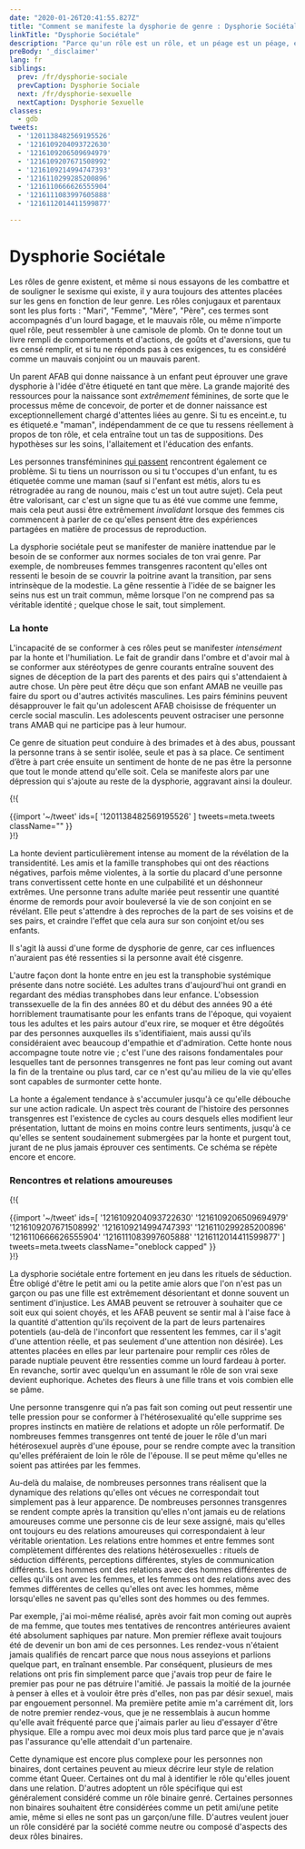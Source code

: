 ```yaml
---
date: "2020-01-26T20:41:55.827Z"
title: "Comment se manifeste la dysphorie de genre : Dysphorie Sociétale"
linkTitle: "Dysphorie Sociétale"
description: "Parce qu'un rôle est un rôle, et un péage est un péage, et c'est un lourd péage que de vivre le mauvais rôle."
preBody: '_disclaimer'
lang: fr
siblings:
  prev: /fr/dysphorie-sociale
  prevCaption: Dysphorie Sociale
  next: /fr/dysphorie-sexuelle
  nextCaption: Dysphorie Sexuelle
classes:
  - gdb
tweets:
  - '1201138482569195526'
  - '1216109204093722630'
  - '1216109206509694979'
  - '1216109207671508992'
  - '1216109214994747393'
  - '1216110299285200896'
  - '1216110666626555904'
  - '1216111083997605888'
  - '1216112014411599877'

---
```


# Dysphorie Sociétale

Les rôles de genre existent, et même si nous essayons de les combattre et de souligner le sexisme qui existe, il y aura toujours des attentes placées sur les gens en fonction de leur genre. Les rôles conjugaux et parentaux sont les plus forts : "Mari", "Femme", "Mère", "Père", ces termes sont accompagnés d'un lourd bagage, et le mauvais rôle, ou même n'importe quel rôle, peut ressembler à une camisole de plomb. On te donne tout un livre rempli de comportements et d'actions, de goûts et d'aversions, que tu es censé remplir, et si tu ne réponds pas à ces exigences, tu es considéré comme un mauvais conjoint ou un mauvais parent.

Un parent AFAB qui donne naissance à un enfant peut éprouver une grave dysphorie à l'idée d'être étiqueté en tant que mère. La grande majorité des ressources pour la naissance sont *extrêmement* féminines, de sorte que le processus même de concevoir, de porter et de donner naissance est exceptionnellement chargé d'attentes liées au genre. Si tu es enceint.e, tu es étiqueté.e "maman", indépendamment de ce que tu ressens réellement à propos de ton rôle, et cela entraîne tout un tas de suppositions. Des hypothèses sur les soins, l'allaitement et l'éducation des enfants.

Les personnes transféminines [qui passent](https://fr.wikipedia.org/wiki/Passing_(genre)) rencontrent également ce problème. Si tu tiens un nourrisson ou si tu t'occupes d'un enfant, tu es étiquetée comme une maman (sauf si l'enfant est métis, alors tu es rétrogradée au rang de nounou, mais c'est un tout autre sujet). Cela peut être valorisant, car c'est un signe que tu as été vue comme une femme, mais cela peut aussi être extrêmement *invalidant* lorsque des femmes cis commencent à parler de ce qu'elles pensent être des expériences partagées en matière de processus de reproduction.

La dysphorie sociétale peut se manifester de manière inattendue par le besoin de se conformer aux normes sociales de ton vrai genre. Par exemple, de nombreuses femmes transgenres racontent qu'elles ont ressenti le besoin de se couvrir la poitrine avant la transition, par sens intrinsèque de la modestie. La gêne ressentie à l'idée de se baigner les seins nus est un trait commun, même lorsque l'on ne comprend pas sa véritable identité ; quelque chose le sait, tout simplement.

### La honte

L'incapacité de se conformer à ces rôles peut se manifester *intensément* par la honte et l'humiliation. Le fait de grandir dans l'ombre et d'avoir mal à se conformer aux stéréotypes de genre courants entraîne souvent des signes de déception de la part des parents et des pairs qui s'attendaient à autre chose. Un père peut être déçu que son enfant AMAB ne veuille pas faire du sport ou d'autres activités masculines. Les pairs féminins peuvent désapprouver le fait qu'un adolescent AFAB choisisse de fréquenter un cercle social masculin. Les adolescents peuvent ostraciser une personne trans AMAB qui ne participe pas à leur humour.

Ce genre de situation peut conduire à des brimades et à des abus, poussant la personne trans à se sentir isolée, seule et pas à sa place. Ce sentiment d’être à part crée ensuite un sentiment de honte de ne pas être la personne que tout le monde attend qu'elle soit. Cela se manifeste alors par une dépression qui s'ajoute au reste de la dysphorie, aggravant ainsi la douleur.

{!{ <div class="gutter">{{import '~/tweet' ids=[
    '1201138482569195526'
] tweets=meta.tweets className="" }}</div> }!}

La honte devient particulièrement intense au moment de la révélation de la transidentité. Les amis et la famille transphobes qui ont des réactions négatives, parfois même violentes, à la sortie du placard d'une personne trans convertissent cette honte en une culpabilité et un déshonneur extrêmes. Une personne trans adulte mariée peut ressentir une quantité énorme de remords pour avoir bouleversé la vie de son conjoint en se révélant. Elle peut s'attendre à des reproches de la part de ses voisins et de ses pairs, et craindre l'effet que cela aura sur son conjoint et/ou ses enfants.

Il s'agit là aussi d'une forme de dysphorie de genre, car ces influences n'auraient pas été ressenties si la personne avait été cisgenre.

L'autre façon dont la honte entre en jeu est la transphobie systémique présente dans notre société. Les adultes trans d'aujourd'hui ont grandi en regardant des médias transphobes dans leur enfance. L'obsession transsexuelle de la fin des années 80 et du début des années 90 a été horriblement traumatisante pour les enfants trans de l'époque, qui voyaient tous les adultes et les pairs autour d'eux rire, se moquer et être dégoûtés par des personnes auxquelles ils s'identifiaient, mais aussi qu'ils considéraient avec beaucoup d'empathie et d'admiration. Cette honte nous accompagne toute notre vie ; c'est l'une des raisons fondamentales pour lesquelles tant de personnes transgenres ne font pas leur coming out avant la fin de la trentaine ou plus tard, car ce n'est qu'au milieu de la vie qu'elles sont capables de surmonter cette honte.

La honte a également tendance à s'accumuler jusqu'à ce qu'elle débouche sur une action radicale. Un aspect très courant de l'histoire des personnes transgenres est l'existence de cycles au cours desquels elles modifient leur présentation, luttant de moins en moins contre leurs sentiments, jusqu'à ce qu'elles se sentent soudainement submergées par la honte et purgent tout, jurant de ne plus jamais éprouver ces sentiments. Ce schéma se répète encore et encore.

### Rencontres et relations amoureuses

{!{ <div class="gutter">{{import '~/tweet' ids=[
  '1216109204093722630'
  '1216109206509694979'
  '1216109207671508992'
  '1216109214994747393'
  '1216110299285200896'
  '1216110666626555904'
  '1216111083997605888'
  '1216112014411599877'
] tweets=meta.tweets className="oneblock capped" }}</div> }!}

La dysphorie sociétale entre fortement en jeu dans les rituels de séduction. Être obligé d'être le petit ami ou la petite amie alors que l'on n'est pas un garçon ou pas une fille est extrêmement désorientant et donne souvent un sentiment d'injustice. Les AMAB peuvent se retrouver à souhaiter que ce soit eux qui soient choyés, et les AFAB peuvent se sentir mal à l'aise face à la quantité d'attention qu'ils reçoivent de la part de leurs partenaires potentiels (au-delà de l'inconfort que ressentent les femmes, car il s'agit d'une attention réelle, et pas seulement d'une attention non désirée). Les attentes placées en elles par leur partenaire pour remplir ces rôles de parade nuptiale peuvent être ressenties comme un lourd fardeau à porter. En revanche, sortir avec quelqu’un en assumant le rôle de son vrai sexe devient euphorique. Achetes des fleurs à une fille trans et vois combien elle se pâme.

Une personne transgenre qui n’a pas fait son coming out peut ressentir une telle pression pour se conformer à l'hétérosexualité qu'elle supprime ses propres instincts en matière de relations et adopte un rôle performatif. De nombreuses femmes transgenres ont tenté de jouer le rôle d'un mari hétérosexuel auprès d'une épouse, pour se rendre compte avec la transition qu'elles préféraient de loin le rôle de l'épouse. Il se peut même qu'elles ne soient pas attirées par les femmes.

Au-delà du malaise, de nombreuses personnes trans réalisent que la dynamique des relations qu'elles ont vécues ne correspondait tout simplement pas à leur apparence. De nombreuses personnes transgenres se rendent compte après la transition qu'elles n'ont jamais eu de relations amoureuses comme une personne cis de leur sexe assigné, mais qu'elles ont toujours eu des relations amoureuses qui correspondaient à leur véritable orientation. Les relations entre hommes et entre femmes sont complètement différentes des relations hétérosexuelles : rituels de séduction différents, perceptions différentes, styles de communication différents. Les hommes ont des relations avec des hommes différentes de celles qu'ils ont avec les femmes, et les femmes ont des relations avec des femmes différentes de celles qu'elles ont avec les hommes, même lorsqu'elles ne savent pas qu'elles sont des hommes ou des femmes.

Par exemple, j'ai moi-même réalisé, après avoir fait mon coming out auprès de ma femme, que toutes mes tentatives de rencontres antérieures avaient été absolument saphiques par nature. Mon premier réflexe avait toujours été de devenir un bon ami de ces personnes. Les rendez-vous n'étaient jamais qualifiés de rencart parce que nous nous asseyions et parlions quelque part, en traînant ensemble. Par conséquent, plusieurs de mes relations ont pris fin simplement parce que j'avais trop peur de faire le premier pas pour ne pas détruire l'amitié. Je passais la moitié de la journée à penser à elles et à vouloir être près d'elles, non pas par désir sexuel, mais par engouement personnel. Ma première petite amie m'a carrément dit, lors de notre premier rendez-vous, que je ne ressemblais à aucun homme qu'elle avait fréquenté parce que j'aimais parler au lieu d'essayer d'être physique. Elle a rompu avec moi deux mois plus tard parce que je n'avais pas l'assurance qu'elle attendait d'un partenaire.

Cette dynamique est encore plus complexe pour les personnes non binaires, dont certaines peuvent au mieux décrire leur style de relation comme étant Queer. Certaines ont du mal à identifier le rôle qu'elles jouent dans une relation. D'autres adoptent un rôle spécifique qui est généralement considéré comme un rôle binaire genré. Certaines personnes non binaires souhaitent être considérées comme un petit ami/une petite amie, même si elles ne sont pas un garçon/une fille. D'autres veulent jouer un rôle considéré par la société comme neutre ou composé d'aspects des deux rôles binaires.
